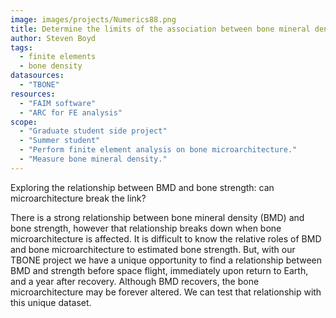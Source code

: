 ```yaml
---
image: images/projects/Numerics88.png
title: Determine the limits of the association between bone mineral density and bone strength
author: Steven Boyd
tags:
  - finite elements
  - bone density
datasources: 
  - "TBONE"
resources: 
  - "FAIM software"
  - "ARC for FE analysis"
scope: 
  - "Graduate student side project"
  - "Summer student"
  - "Perform finite element analysis on bone microarchitecture."
  - "Measure bone mineral density."
---
```

Exploring the relationship between BMD and bone strength: can microarchitecture break the link?


There is a strong relationship between bone mineral density (BMD) and bone strength, however
that relationship breaks down when bone microarchitecture is affected. It is difficult to know
the relative roles of BMD and bone microarchitecture to estimated bone strength. But, with our
TBONE project we have a unique opportunity to find a relationship between BMD and strength
before space flight, immediately upon return to Earth, and a year after recovery. Although BMD
recovers, the bone microarchitecture may be forever altered. We can test that relationship with
this unique dataset.
